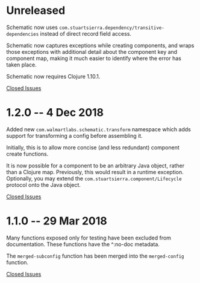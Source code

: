# Unreleased

Schematic now uses `com.stuartsierra.dependency/transitive-dependencies` instead of direct record field access.

Schematic now captures exceptions while creating components, and wraps those exceptions with additional detail
about the component key and component map, making it much easier to identify where
the error has taken place.

Schematic now requires Clojure 1.10.1.

[Closed Issues](https://github.com/walmartlabs/schematic/milestone/3?closed=1)

# 1.2.0 -- 4 Dec 2018

Added new `com.walmartlabs.schematic.transform` namespace
which adds support for transforming a config before
assembling it.

Initially, this is to allow more concise (and less redundant)
component create functions.

It is now possible for a component to be an arbitrary Java object, rather
than a Clojure map.
Previously, this would result in a runtime exception.
Optionally, you may extend the `com.stuartsierra.component/Lifecycle` protocol
onto the Java object.

[Closed Issues](https://github.com/walmartlabs/schematic/milestone/2?closed=1)

# 1.1.0 -- 29 Mar 2018

Many functions exposed only for testing have been excluded from
documentation. These functions have the ^:no-doc metadata.

The `merged-subconfig` function has been merged into the `merged-config`
function.

[Closed Issues](https://github.com/walmartlabs/schematic/milestone/1?closed=1)
